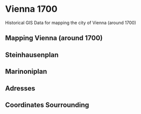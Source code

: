 # Vienna 1700
 Historical GIS Data for mapping the city of Vienna (around 1700)

## Mapping Vienna (around 1700)

## Steinhausenplan

## Marinoniplan

## Adresses

## Coordinates Sourrounding
